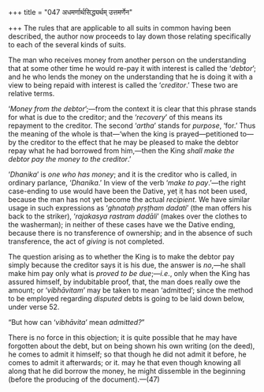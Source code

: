 +++
title = "047 अधमर्णार्थसिद्ध्यर्थम् उत्तमर्णेन"

+++
The rules that are applicable to all suits in common having been
described, the author now proceeds to lay down those relating
specifically to each of the several kinds of suits.

The man who receives money from another person on the understanding that
at some other time he would re-pay it with interest is called the
‘*debtor*’; and he who lends the money on the understanding that he is
doing it with a view to being repaid with interest is called the
‘*creditor*.’ These two are relative terms.

‘*Money from the debtor*’;—from the context it is clear that this phrase
stands for what is due to the creditor; and the ‘*recovery*’ of this
means its repayment to the creditor. The second ‘*artha*’ stands for
*purpose*, ‘for.’ Thus the meaning of the whole is that—‘when the king
is prayed—petitioned to—by the creditor to the effect that he may be
pleased to make the debtor repay what he had borrowed from him,—then the
King *shall make the debtor pay the money to the creditor*.’

‘*Dhanika*’ is *one who has money*; and it is the creditor who is
called, in ordinary parlance, ‘*Dhanika*.’ In view of the verb ‘*make to
pay*.’—the right case-ending to use would have been the Dative, yeṭ iṭ
has not been used, because the man has not yet become the actual
*recipient*. We have similar usage in such expressions as ‘*ghnataḥ
pṛṣṭham dadati*’ (the man offers his back to the striker), ‘*rajakasya
rastram dadāli*’ (makes over the clothes to the washerman); in neither
of these cases have we the Dative ending, because there is no
transference of ownership; and in the absence of such transference, the
act of *giving* is not completed.

The question arising as to whether the King is to make the debtor pay
simply because the creditor says it is his due, the answer is *no*,—he
shall make him pay only what is *proved to be due*;—*i.e*., only when
the King has assured himself, by indubitable proof, that, the man does
really owe the amount; or ‘*vibhāvitam*’ may be taken to mean
‘admitted’; since the method to be employed regarding *disputed* debts
is going to be laid down below, under verse 52.

“But how can ‘*vibhāvita*’ mean *admitted?*”

There is no force in this objection; it is quite possible that he may
have forgotten about the debt, but on being shown his own writing (on
the deed), he comes to admit it himself; so that though he did not admit
it before, he comes to admit it afterwards; or it. may he that even
though knowing all along that he did borrow the money, he might
dissemble in the beginning (before the producing of the document).—(47)


